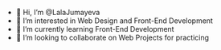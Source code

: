 - 👋 Hi, I’m @LalaJumayeva
- 👀 I’m interested in Web Design and Front-End Development
- 🌱 I’m currently learning Front-End Development
- 💞️ I’m looking to collaborate on Web Projects for practicing

<!---
LalaJumayeva/LalaJumayeva is a ✨ special ✨ repository because its `README.md` (this file) appears on your GitHub profile.
You can click the Preview link to take a look at your changes.
--->
